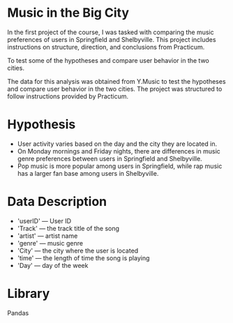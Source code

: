 # Music in the Big City

In the first project of the course, I was tasked with comparing the music preferences of users in Springfield and Shelbyville. This project includes instructions on structure, direction, and conclusions from Practicum.

To test some of the hypotheses and compare user behavior in the two cities.

The data for this analysis was obtained from Y.Music to test the hypotheses and compare user behavior in the two cities. The project was structured to follow instructions provided by Practicum.

# Hypothesis
- User activity varies based on the day and the city they are located in.
- On Monday mornings and Friday nights, there are differences in music genre preferences between users in Springfield and Shelbyville.
- Pop music is more popular among users in Springfield, while rap music has a larger fan base among users in Shelbyville.


# Data Description
- 'userID' — User ID
- 'Track' — the track title of the song
- 'artist' — artist name
- 'genre' — music genre
- 'City' — the city where the user is located
- 'time' — the length of time the song is playing
- 'Day' — day of the week

# Library
Pandas
